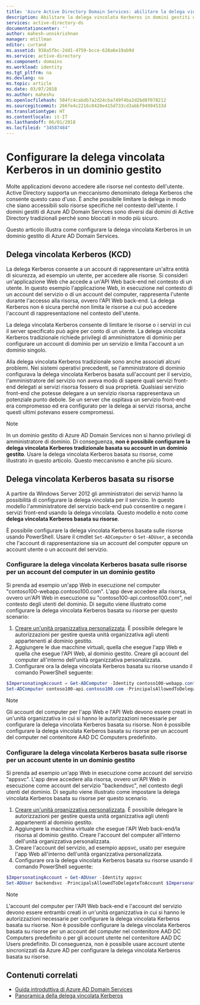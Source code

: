 ```yaml
---
title: 'Azure Active Directory Domain Services: abilitare la delega vincolata Kerberos | Documentazione Microsoft'
description: Abilitare la delega vincolata Kerberos in domini gestiti di Azure Active Directory Domain Services
services: active-directory-ds
documentationcenter: ''
author: mahesh-unnikrishnan
manager: mtillman
editor: curtand
ms.assetid: 938a5fbc-2dd1-4759-bcce-628a6e19ab9d
ms.service: active-directory
ms.component: domains
ms.workload: identity
ms.tgt_pltfrm: na
ms.devlang: na
ms.topic: article
ms.date: 03/07/2018
ms.author: maheshu
ms.openlocfilehash: 504fc4cabdb7a2d24cba749f4ba2d2bd8f078212
ms.sourcegitcommit: 266fe4c2216c0420e415d733cd3abbf94994533d
ms.translationtype: HT
ms.contentlocale: it-IT
ms.lasthandoff: 06/01/2018
ms.locfileid: "34587484"
---
```

# <a name="configure-kerberos-constrained-delegation-kcd-on-a-managed-domain"></a>Configurare la delega vincolata Kerberos in un dominio gestito
Molte applicazioni devono accedere alle risorse nel contesto dell'utente. Active Directory supporta un meccanismo denominato delega Kerberos che consente questo caso d'uso. È anche possibile limitare la delega in modo che siano accessibili solo risorse specifiche nel contesto dell'utente. I domini gestiti di Azure AD Domain Services sono diversi dai domini di Active Directory tradizionali perché sono bloccati in modo più sicuro.

Questo articolo illustra come configurare la delega vincolata Kerberos in un dominio gestito di Azure AD Domain Services.

## <a name="kerberos-constrained-delegation-kcd"></a>Delega vincolata Kerberos (KCD)
La delega Kerberos consente a un account di rappresentare un'altra entità di sicurezza, ad esempio un utente, per accedere alle risorse. Si consideri un'applicazione Web che accede a un'API Web back-end nel contesto di un utente. In questo esempio l'applicazione Web, in esecuzione nel contesto di un account del servizio o di un account del computer, rappresenta l'utente durante l'accesso alla risorsa, ovvero l'API Web back-end. La delega Kerberos non è sicura perché non limita le risorse a cui può accedere l'account di rappresentazione nel contesto dell'utente.

La delega vincolata Kerberos consente di limitare le risorse o i servizi in cui il server specificato può agire per conto di un utente. La delega vincolata Kerberos tradizionale richiede privilegi di amministratore di dominio per configurare un account di dominio per un servizio e limita l'account a un dominio singolo.

Alla delega vincolata Kerberos tradizionale sono anche associati alcuni problemi. Nei sistemi operativi precedenti, se l'amministratore di dominio configurava la delega vincolata Kerberos basata sull'account per il servizio, l'amministratore del servizio non aveva modo di sapere quali servizi front-end delegati ai servizi risorsa fossero di sua proprietà. Qualsiasi servizio front-end che potesse delegare a un servizio risorsa rappresentava un potenziale punto debole. Se un server che ospitava un servizio front-end era compromesso ed era configurato per la delega ai servizi risorsa, anche questi ultimi potevano essere compromessi.

> [!NOTE]
> In un dominio gestito di Azure AD Domain Services non si hanno privilegi di amministratore di dominio. Di conseguenza, **non è possibile configurare la delega vincolata Kerberos tradizionale basata su account in un dominio gestito**. Usare la delega vincolata Kerberos basata su risorse, come illustrato in questo articolo. Questo meccanismo è anche più sicuro.
>
>

## <a name="resource-based-kcd"></a>Delega vincolata Kerberos basata su risorse
A partire da Windows Server 2012 gli amministratori dei servizi hanno la possibilità di configurare la delega vincolata per il servizio. In questo modello l'amministratore del servizio back-end può consentire o negare i servizi front-end usando la delega vincolata. Questo modello è noto come **delega vincolata Kerberos basata su risorse**.

È possibile configurare la delega vincolata Kerberos basata sulle risorse usando PowerShell. Usare il cmdlet `Set-ADComputer` o `Set-ADUser`, a seconda che l'account di rappresentazione sia un account del computer oppure un account utente o un account del servizio.

### <a name="configure-resource-based-kcd-for-a-computer-account-on-a-managed-domain"></a>Configurare la delega vincolata Kerberos basata sulle risorse per un account del computer in un dominio gestito
Si prenda ad esempio un'app Web in esecuzione nel computer "contoso100-webapp.contoso100.com". L'app deve accedere alla risorsa, ovvero un'API Web in esecuzione su "contoso100-api.contoso100.com", nel contesto degli utenti del dominio. Di seguito viene illustrato come configurare la delega vincolata Kerberos basata su risorse per questo scenario:

1. [Creare un'unità organizzativa personalizzata](active-directory-ds-admin-guide-create-ou.md). È possibile delegare le autorizzazioni per gestire questa unità organizzativa agli utenti appartenenti al dominio gestito.
2. Aggiungere le due macchine virtuali, quella che esegue l'app Web e quella che esegue l'API Web, al dominio gestito. Creare gli account del computer all'interno dell'unità organizzativa personalizzata.
3. Configurare ora la delega vincolata Kerberos basata su risorse usando il comando PowerShell seguente:

```powershell
$ImpersonatingAccount = Get-ADComputer -Identity contoso100-webapp.contoso100.com
Set-ADComputer contoso100-api.contoso100.com -PrincipalsAllowedToDelegateToAccount $ImpersonatingAccount
```

> [!NOTE]
> Gli account del computer per l'app Web e l'API Web devono essere creati in un'unità organizzativa in cui si hanno le autorizzazioni necessarie per configurare la delega vincolata Kerberos basata su risorse. Non è possibile configurare la delega vincolata Kerberos basata su risorse per un account del computer nel contenitore AAD DC Computers predefinito.
>

### <a name="configure-resource-based-kcd-for-a-user-account-on-a-managed-domain"></a>Configurare la delega vincolata Kerberos basata sulle risorse per un account utente in un dominio gestito
Si prenda ad esempio un'app Web in esecuzione come account del servizio "appsvc". L'app deve accedere alla risorsa, ovvero un'API Web in esecuzione come account del servizio "backendsvc", nel contesto degli utenti del dominio. Di seguito viene illustrato come impostare la delega vincolata Kerberos basata su risorse per questo scenario.

1. [Creare un'unità organizzativa personalizzata](active-directory-ds-admin-guide-create-ou.md). È possibile delegare le autorizzazioni per gestire questa unità organizzativa agli utenti appartenenti al dominio gestito.
2. Aggiungere la macchina virtuale che esegue l'API Web back-end/la risorsa al dominio gestito. Creare l'account del computer all'interno dell'unità organizzativa personalizzata.
3. Creare l'account del servizio, ad esempio appsvc, usato per eseguire l'app Web all'interno dell'unità organizzativa personalizzata.
4. Configurare ora la delega vincolata Kerberos basata su risorse usando il comando PowerShell seguente:

```powershell
$ImpersonatingAccount = Get-ADUser -Identity appsvc
Set-ADUser backendsvc -PrincipalsAllowedToDelegateToAccount $ImpersonatingAccount
```

> [!NOTE]
> L'account del computer per l'API Web back-end e l'account del servizio devono essere entrambi creati in un'unità organizzativa in cui si hanno le autorizzazioni necessarie per configurare la delega vincolata Kerberos basata su risorse. Non è possibile configurare la delega vincolata Kerberos basata su risorse per un account del computer nel contenitore AAD DC Computers predefinito o per gli account utente nel contenitore AAD DC Users predefinito. Di conseguenza, non è possibile usare account utente sincronizzati da Azure AD per configurare la delega vincolata Kerberos basata su risorse.
>

## <a name="related-content"></a>Contenuti correlati
* [Guida introduttiva di Azure AD Domain Services](active-directory-ds-getting-started.md)
* [Panoramica della delega vincolata Kerberos](https://technet.microsoft.com/library/jj553400.aspx)
